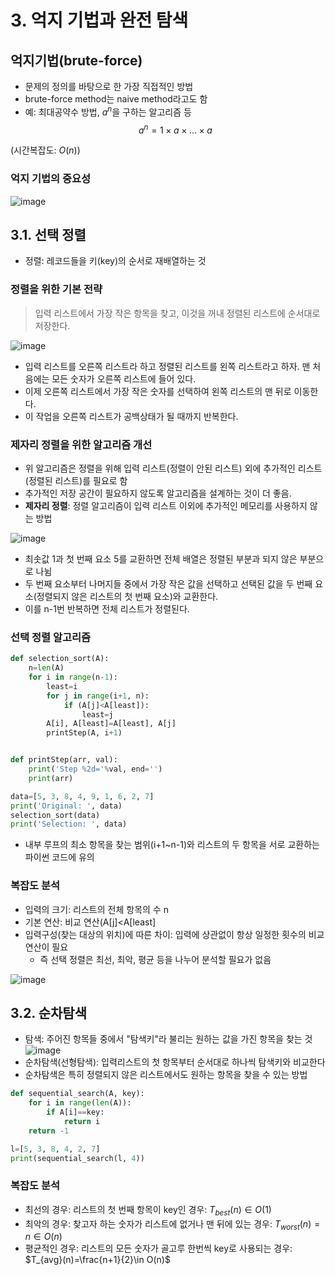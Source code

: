 # 3. 억지 기법과 완전 탐색
## 억지기법(brute-force)
* 문제의 정의를 바탕으로 한 가장 직접적인 방법
* brute-force method는 naive method라고도 함
* 예: 최대공약수 방법, $a^n$을 구하는 알고리즘 등
$$a^ n=1\times a\times ... \times a$$

(시간복잡도: $O(n)$)

### 억지 기법의 중요성
![image](https://github.com/qlkdkd/univ-3-1/assets/71871927/51f09767-0212-4ad8-9120-20f4540a147b)

## 3.1. 선택 정렬
* 정렬: 레코드들을 키(key)의 순서로 재배열하는 것
### 정렬을 위한 기본 전략
> 입력 리스트에서 가장 작은 항목을 찾고, 이것을 꺼내 정렬된 리스트에 순서대로 저장한다.

![image](https://github.com/qlkdkd/univ-3-1/assets/71871927/d335067a-57fa-4c48-8f38-0c20389d0e12)
* 입력 리스트를 오른쪽 리스트라 하고 정렬된 리스트를 왼쪽 리스트라고 하자. 맨 처음에는 모든 숫자가 오른쪽 리스트에 들어 있다.
* 이제 오른쪽 리스트에서 가장 작은 숫자를 선택하여 왼쪽 리스트의 맨 뒤로 이동한다.
* 이 작업을 오른쪽 리스트가 공백상태가 될 때까지 반복한다.

### 제자리 정렬을 위한 알고리즘 개선
* 위 알고리즘은 정렬을 위해 입력 리스트(정렬이 안된 리스트) 외에 추가적인 리스트(정렬된 리스트)를 필요로 함
* 추가적인 저장 공간이 필요하지 않도록 알고리즘을 설계하는 것이 더 좋음.
* **제자리 정렬**: 정렬 알고리즘이 입력 리스트 이외에 추가적인 메모리를 사용하지 않는 방법

![image](https://github.com/qlkdkd/univ-3-1/assets/71871927/6d0a221c-fe40-4da7-8632-c57372396267)
* 최솟값 1과 첫 번째 요소 5를 교환하면 전체 배열은 정렬된 부분과 되지 않은 부분으로 나뉨
* 두 번째 요소부터 나머지들 중에서 가장 작은 값을 선택하고 선택된 값을 두 번째 요소(정렬되지 않은 리스트의 첫 번째 요소)와 교환한다.
* 이를 n-1번 반복하면 전체 리스트가 정렬된다.

### 선택 정렬 알고리즘
```python
def selection_sort(A):
    n=len(A)
    for i in range(n-1):
        least=i
        for j in range(i+1, n):
            if (A[j]<A[least]):
                least=j
        A[i], A[least]=A[least], A[j]
        printStep(A, i+1)


def printStep(arr, val):
    print('Step %2d='%val, end='')
    print(arr)

data=[5, 3, 8, 4, 9, 1, 6, 2, 7]
print('Original: ', data)
selection_sort(data)
print('Selection: ', data)
```
* 내부 루프의 최소 항목을 찾는 범위(i+1~n-1)와 리스트의 두 항목을 서로 교환하는 파이썬 코드에 유의

### 복잡도 분석
* 입력의 크기: 리스트의 전체 항목의 수 n
* 기본 연산: 비교 연산(A[j]<A[least]
* 입력구성(찾는 대상의 위치)에 따른 차이: 입력에 상관없이 항상 일정한 횟수의 비교 연산이 필요
    * 즉 선택 정렬은 최선, 최악, 평균 등을 나누어 분석할 필요가 없음
 
![image](https://github.com/qlkdkd/univ-3-1/assets/71871927/bfca3999-db00-44f9-9591-04d18c4623b3)

## 3.2. 순차탐색
* 탐색: 주어진 항목들 중에서 "탐색키"라 불리는 원하는 값을 가진 항목을 찾는 것
![image](https://github.com/qlkdkd/univ-3-1/assets/71871927/6f792514-f175-49f8-82e6-b73ae8357c4d)
* 순차탐색(선형탐색): 입력리스트의 첫 항목부터 순서대로 하나씩 탐색키와 비교한다
* 순차탐색은 특히 정렬되지 않은 리스트에서도 원하는 항목을 찾을 수 있는 방법

```python
def sequential_search(A, key):
    for i in range(len(A)):
        if A[i]==key:
            return i
    return -1

l=[5, 3, 8, 4, 2, 7]
print(sequential_search(l, 4))
```

### 복잡도 분석
* 최선의 경우: 리스트의 첫 번째 항목이 key인 경우: $T_{best}(n)\in O(1)$
* 최악의 경우: 찾고자 하는 숫자가 리스트에 없거나 맨 뒤에 있는 경우: $T_{worst}(n)=n\in O(n)$
* 평균적인 경우: 리스트의 모든 숫자가 골고루 한번씩 key로 사용되는 경우: $T_{avg}(n)=\frac{n+1}{2}\in O(n)$

